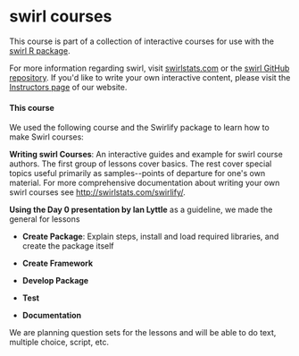 # swirl courses

This course is part of a collection of interactive courses for use with the [swirl R package](http://swirlstats.com). 

For more information regarding swirl, visit [swirlstats.com](http://swirlstats.com) or the [swirl GitHub repository](https://github.com/swirldev/swirl). If you'd like to write your own interactive content, please visit the [Instructors page](http://swirlstats.com/instructors.html) of our website.


#### This course

We used the following course and the Swirlify package to learn how to make Swirl courses:

**Writing swirl Courses**: An interactive guides and example 
  for swirl course authors. The first group of lessons cover basics. The rest cover 
  special topics useful primarily as samples--points of departure for one's own material.
  For more comprehensive documentation about writing your own swirl courses see http://swirlstats.com/swirlify/.


**Using the Day 0 presentation by Ian Lyttle** as a guideline, we made the general  for lessons

- **Create Package**: Explain steps, install and load required libraries, and create the package itself

- **Create Framework**

- **Develop Package**

- **Test**

- **Documentation**


We are planning question sets for the lessons and will be able to do text, multiple choice, script, etc. 